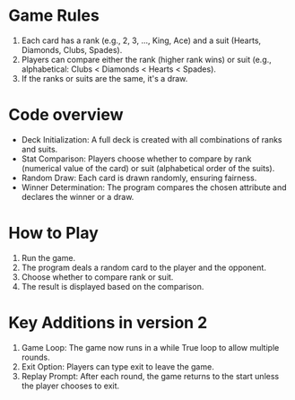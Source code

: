 # Game Rules

1. Each card has a rank (e.g., 2, 3, ..., King, Ace) and a suit (Hearts, Diamonds, Clubs, Spades).
2. Players can compare either the rank (higher rank wins) or suit (e.g., alphabetical: Clubs < Diamonds < Hearts < Spades).
3. If the ranks or suits are the same, it's a draw.

# Code overview
* Deck Initialization: A full deck is created with all combinations of ranks and suits.
* Stat Comparison: Players choose whether to compare by rank (numerical value of the card) or suit (alphabetical order of the suits).
* Random Draw: Each card is drawn randomly, ensuring fairness.
* Winner Determination: The program compares the chosen attribute and declares the winner or a draw.

# How to Play
1. Run the game.
2. The program deals a random card to the player and the opponent.
3. Choose whether to compare rank or suit.
4. The result is displayed based on the comparison.

# Key Additions in version 2
1. Game Loop: The game now runs in a while True loop to allow multiple rounds.
2. Exit Option: Players can type exit to leave the game.
3. Replay Prompt: After each round, the game returns to the start unless the player chooses to exit.
